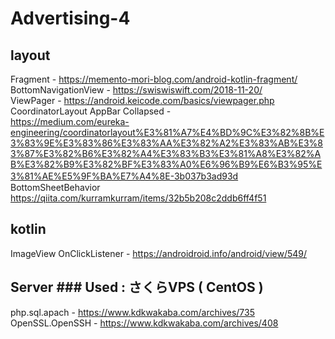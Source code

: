 # Advertising-4

## layout
Fragment -                          https://memento-mori-blog.com/android-kotlin-fragment/  
BottomNavigationView -              https://swiswiswift.com/2018-11-20/  
ViewPager -                         https://android.keicode.com/basics/viewpager.php  
CoordinatorLayout AppBar Collapsed -  
                                    https://medium.com/eureka-engineering/coordinatorlayout%E3%81%A7%E4%BD%9C%E3%82%8B%E3%83%9E%E3%83%86%E3%83%AA%E3%82%A2%E3%83%AB%E3%83%87%E3%82%B6%E3%82%A4%E3%83%B3%E3%81%A8%E3%82%AB%E3%82%B9%E3%82%BF%E3%83%A0%E6%96%B9%E6%B3%95%E3%81%AE%E5%9F%BA%E7%A4%8E-3b037b3ad93d  　　
BottomSheetBehavior                 https://qiita.com/kurramkurram/items/32b5b208c2ddb6ff4f51  

## kotlin
ImageView OnClickListener         - https://androidroid.info/android/view/549/
  
## Server  ### Used : さくらVPS ( CentOS )
php.sql.apach -         https://www.kdkwakaba.com/archives/735  
OpenSSL.OpenSSH -       https://www.kdkwakaba.com/archives/408  
